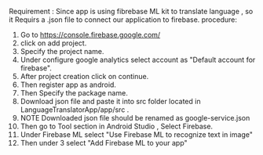 Requirement :
Since app is using fibrebase ML kit to translate language , so it Requirs a .json file to connect our application to firebase.
procedure:
1. Go to https://console.firebase.google.com/
2. click on add project.
3. Specify the project name.
4. Under configure google analytics select account as "Default account for firebase".
5. After project creation click on continue.
6. Then register app as android.
7. Then Specify the package name.
8. Download json file and paste it into src folder located in LanguageTranslatorApp/app/src .
9. NOTE Downloaded json file should be renamed as google-service.json
10. Then go to Tool section in Android Studio , Select Firebase.
11. Under Firebase ML select "Use Firebase ML to recognize text in image"
12. Then under 3 select "Add Firebase ML to your app"
